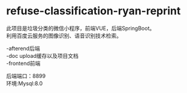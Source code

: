 # refuse-classification-ryan-reprint  

此项目是垃圾分类的微信小程序，前端VUE，后端SpringBoot。  
利用百度云服务的图像识别、语音识别技术检索。  

-afterend后端  
-doc upload缓存以及项目文档  
-frontend前端  

后端端口：8899  
环境:Mysql:8.0  
  
